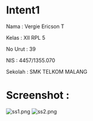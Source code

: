 # Intent1

Nama : Vergie Ericson T

Kelas : XII RPL 5

No Urut : 39

NIS : 4457/1355.070

Sekolah : SMK TELKOM MALANG

# Screenshot :
![ss1.png](https://github.com/vergieet/AdvancedWidget2/blob/master/in11.png)
![ss2.png](https://github.com/vergieet/AdvancedWidget2/blob/master/in12.png)

